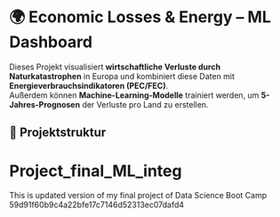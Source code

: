 
# 🌍 Economic Losses & Energy – ML Dashboard

Dieses Projekt visualisiert **wirtschaftliche Verluste durch Naturkatastrophen** in Europa und kombiniert diese Daten mit **Energieverbrauchsindikatoren (PEC/FEC)**.  
Außerdem können **Machine-Learning-Modelle** trainiert werden, um **5-Jahres-Prognosen** der Verluste pro Land zu erstellen.



## 📂 Projektstruktur


# Project_final_ML_integ
This is updated version of my final project of Data Science Boot Camp
59d91f60b9c4a22bfe17c7146d52313ec07dafd4
